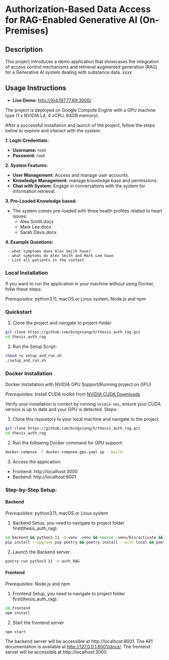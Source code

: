 # Authorization-Based Data Access for RAG-Enabled Generative AI (On-Premises)

## Description
This project introduces a demo application that showcases the integration of access control mechanisms and retrieval augmented generation (RAG) for a Generative AI system dealing with substance data. xxxx


## Usage Instructions
   - **Live Demo:** http://104.197.77.69:3000/

The project is deployed on Google Compute Engine with a GPU machine type (1 x NVIDIA L4, 4 vCPU, 64GB memory).


After a successful installation and launch of the project, follow the steps below to explore and interact with the system:

**1. Login Credentials:**
   - **Username:** root
   - **Password:** root

**2. System Features:**
   - **User Management:** Access and manage user accounts.
   - **Knowledge Management:** manage knowledge base and permissions.
   - **Chat with System:** Engage in conversations with the system for information retrieval.

**3. Pre-Loaded Knowledge based:**
   - The system comes pre-loaded with three health profiles related to heart issues:
     - Alex Smith.docx
     - Mark Lee.docx
     - Sarah Davis.docx

**4. Example Questions:**

     - what symptoms does Alex Smith have?
     - what symptoms do Alex Smith and Mark Lee have
     - List all patients in the context

### Local Installation
If you want to run the application in your machine without using Docker, follw these steps:

*Prerequisites:* python3.11, macOS or Linux system, Node.js and npm
### Quickstart
1. Clone the project and navigate to project-folder
```bash
git clone https://github.com/bingxiangch/thesis_auth_rag.git
cd thesis_auth_rag
```
2. Run the Setup Script:
```bash
chmod +x setup_and_run.sh
./setup_and_run.sh
```
### Docker Installation 
Docker Installation with NVIDIA GPU Support(Running project on GPU)

*Prerequisites:* 
Install CUDA toolkit from [NVIDIA CUDA Downloads](https://developer.nvidia.com/cuda-downloads)

Verify your installation is correct by running `nvidia-smi`, ensure your CUDA version is up to date and your GPU is detected.
Steps:
1. Clone this repository to your local machine and navigate to the project.
```bash
git clone https://github.com/bingxiangch/thesis_auth_rag.git
cd thesis_auth_rag
```
2. Run the following Docker command for GPU support:
```bash
docker-compose -f docker-compose.gpu.yaml up --build
```
3. Access the application:
- Frontend: http://localhost:3000
- Backend: http://localhost:8001

### Step-by-Step Setup:
#### Backend
*Prerequisites:* python3.11, macOS or Linux system
1. Backend Setup, you need to navigate to project folder first(thesis_auth_rag):
```bash
cd backend && python3.11 -m venv .venv && source .venv/bin/activate && \
pip install --upgrade pip poetry && poetry install --with local && poetry install --extras chroma && ./scripts/setup
```
2. Launch the Backend server:
```bash
poetry run python3.11 -m auth_RAG
```

#### Frontend
*Prerequisites:* Node.js and npm
1. Frontend Setup, you need to navigate to project folder first(thesis_auth_rag):
```bash
cd frontend
npm install
```
2. Start the frontend server
```bash
npm start
```
The backend server will be accessible at http://localhost:8001.
The API documentation is available at http://127.0.0.1:8001/docs/.
The frontend server will be accessible at http://localhost:3000.

